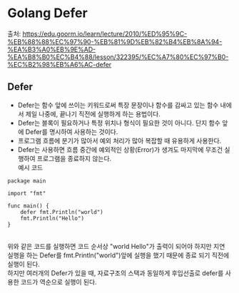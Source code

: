 # Golang Defer

출처: https://edu.goorm.io/learn/lecture/2010/%ED%95%9C-%EB%88%88%EC%97%90-%EB%81%9D%EB%82%B4%EB%8A%94-%EA%B3%A0%EB%9E%AD-%EA%B8%B0%EC%B4%88/lesson/322395/%EC%A7%80%EC%97%B0-%EC%B2%98%EB%A6%AC-defer

## Defer

- Defer는 함수 앞에 쓰이는 키워드로써 특장 문장이나 함수를 감싸고 있는 함수 내에서 제일 나중에, 끝나기 직전에 실행하게 하는 용법이다.
- Defer는 블록이 필요하거나 특정 위치나 형식이 필요한 것이 아니다. 단지 함수 앞에 Defer를 명시하여 사용하는 것이다.
- 프로그램 흐름에 분기가 많아서 예외 처리가 많아 복잡할 때 유용하게 사용한다.
- Defer는 사용하면 흐름 중간에 예외적인 상황(Error)가 생겨도 마지막에 무조건 실행하여 프로그램을 종료하지 않는다.
  <br/>
  예시 코드

```
package main

import "fmt"

func main() {
    defer fmt.Println("world")
    fmt.Println("Hello")
}
```

  <br/>
위와 같은 코드를 실행하면 코드 순서상 "world Hello"가 출력이 되어야 하지만 지연 실행을 하는 Defer를 fmt.Println("world")앞에 실행을 했기 때문에 종료 되기 직전에 실행이 된다.
<br/>
하지만 여러개의 Defer가 있을 때, 자료구조의 스택과 동일하게 후입선출로 defer를 사용한 코드가 역순으로 실행이 된다.
<br/>
<br/>
